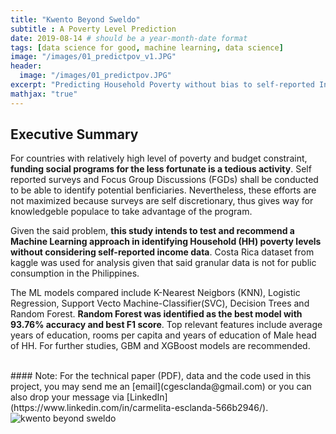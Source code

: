 ```yaml
---
title: "Kwento Beyond Sweldo"
subtitle : A Poverty Level Prediction
date: 2019-08-14 # should be a year-month-date format
tags: [data science for good, machine learning, data science]
image: "/images/01_predictpov_v1.JPG"
header:
  image: "/images/01_predictpov.JPG"
excerpt: "Predicting Household Poverty without bias to self-reported Income Data"
mathjax: "true"
---
```

## Executive Summary 

For countries with relatively high level of poverty and budget constraint, **funding social programs for the less fortunate is a tedious activity**. Self reported surveys and Focus Group Discussions (FGDs) shall be conducted to be able to identify potential benficiaries. Nevertheless, these efforts are not maximized because surveys are self discretionary, thus gives way for knowledgeble populace to take advantage of the program.

Given the said problem, **this study intends to test and recommend a Machine Learning approach in identifying Household (HH) poverty levels without considering self-reported income data**. Costa Rica dataset from kaggle was used for analysis given that said granular data is not for public consumption in the Philippines.

The ML models compared include K-Nearest Neigbors (KNN), Logistic Regression, Support Vecto Machine-Classifier(SVC), Decision Trees and Random Forest. **Random Forest was identified as the best model with 93.76% accuracy and best F1 score**. Top relevant features include average years of education, rooms per capita and years of education of Male head of HH. For further studies, GBM and XGBoost models are recommended.

<br>
#### Note: For the technical paper (PDF), data and the code used in this project, you may send me an [email](cgesclanda@gmail.com) or you can also drop your message via [LinkedIn](https://www.linkedin.com/in/carmelita-esclanda-566b2946/).
<br>
<img src="{{ site.url }}{{ site.baseurl }}/images/kwento_poster.png" alt="kwento beyond sweldo">

